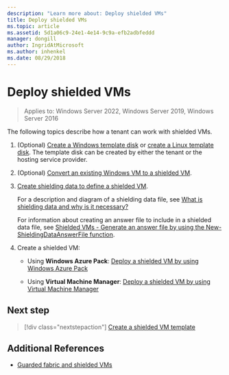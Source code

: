 ```yaml
---
description: "Learn more about: Deploy shielded VMs"
title: Deploy shielded VMs
ms.topic: article
ms.assetid: 5d1a06c9-24e1-4e14-9c9a-efb2adbfeddd
manager: dongill
author: IngridAtMicrosoft
ms.author: inhenkel
ms.date: 08/29/2018
---
```


# Deploy shielded VMs


>Applies to: Windows Server 2022, Windows Server 2019, Windows Server 2016

The following topics describe how a tenant can work with shielded VMs.

1. (Optional) [Create a Windows template disk](guarded-fabric-create-a-shielded-vm-template.md) or [create a Linux template disk](guarded-fabric-create-a-linux-shielded-vm-template.md). The template disk can be created by either the tenant or the hosting service provider.

2. (Optional) [Convert an existing Windows VM to a shielded VM](guarded-fabric-vm-shielding-helper-vhd.md).

3. [Create shielding data to define a shielded VM](guarded-fabric-tenant-creates-shielding-data.md).

    For a description and diagram of a shielding data file, see [What is shielding data and why is it necessary?](guarded-fabric-and-shielded-vms.md#what-is-shielding-data-and-why-is-it-necessary)

    For information about creating an answer file to include in a shielded data file, see [Shielded VMs - Generate an answer file by using the New-ShieldingDataAnswerFile function](guarded-fabric-sample-unattend-xml-file.md).

4. Create a shielded VM:

    - Using **Windows Azure Pack**: [Deploy a shielded VM by using Windows Azure Pack](guarded-fabric-shielded-vm-windows-azure-pack.md)

    - Using **Virtual Machine Manager**: [Deploy a shielded VM by using Virtual Machine Manager](guarded-fabric-tenant-deploys-shielded-vm-using-vmm.md)

## Next step

> [!div class="nextstepaction"]
> [Create a shielded VM template](guarded-fabric-create-a-shielded-vm-template.md)

## Additional References

- [Guarded fabric and shielded VMs](guarded-fabric-and-shielded-vms-top-node.md)
